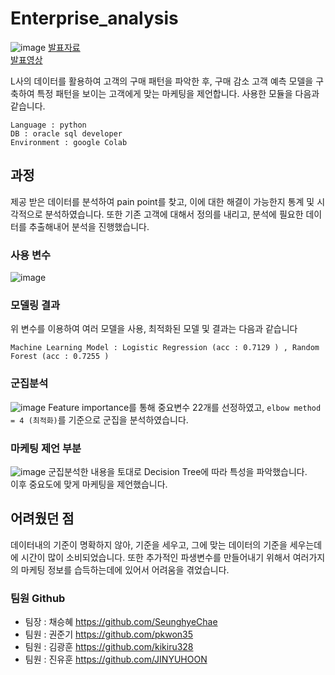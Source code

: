 # Enterprise_analysis
![image](https://user-images.githubusercontent.com/60537388/143975906-d065dc4a-770c-44e8-b162-af7f12b35526.png)
[발표자료](https://github.com/kikiru328/enterprise_analysis/files/7786007/5._.pdf)  
[발표영상](https://youtu.be/GAzX1vdpVyQ)

 L사의 데이터를 활용하여 고객의 구매 패턴을 파악한 후, 구매 감소 고객 예측 모델을 구축하여 특정 패턴을 보이는 고객에게 맞는 마케팅을 제언합니다.
 사용한 모듈을 다음과 같습니다.
 
	Language : python
	DB : oracle sql developer
	Environment : google Colab
	
## 과정
 제공 받은 데이터를 분석하여 pain point를 찾고, 이에 대한 해결이 가능한지 통계 및 시각적으로 분석하였습니다.
 또한 기존 고객에 대해서 정의를 내리고, 분석에 필요한 데이터를 추출해내어 분석을 진행했습니다.
 
### 사용 변수
![image](https://user-images.githubusercontent.com/60537388/216247619-3c251a5b-e76a-48e6-9f74-06fb7c67b9f2.png)

### 모델링 결과
위 변수를 이용하여 여러 모델을 사용, 최적화된  모델 및 결과는 다음과 같습니다
 
	Machine Learning Model : Logistic Regression (acc : 0.7129 ) , Random Forest (acc : 0.7255 )	
 
### 군집분석
![image](https://user-images.githubusercontent.com/60537388/216247891-8172852a-2545-4026-9069-b763b954eda4.png)
Feature importance를 통해 중요변수 22개를 선정하였고, `elbow method = 4 (최적화)`를 기준으로 군집을 분석하였습니다.

### 마케팅 제언 부분
![image](https://user-images.githubusercontent.com/60537388/216248246-1185b2d3-d8d8-4c65-b3bf-3c98a4f13400.png)
군집분석한 내용을 토대로 Decision Tree에 따라 특성을 파악했습니다.  
이후 중요도에 맞게 마케팅을 제언했습니다.

## 어려웠던 점
 데이터내의 기준이 명확하지 않아, 기준을 세우고, 그에 맞는 데이터의 기준을 세우는데에 시간이 많이 소비되었습니다.
 또한 추가적인 파생변수를 만들어내기 위해서 여러가지의 마케팅 정보를 습득하는데에 있어서 어려움을 겪었습니다.
 
### 팀원 Github
 - 팀장 : 채승혜 https://github.com/SeunghyeChae
 - 팀원 : 권준기 https://github.com/pkwon35
 - 팀원 : 김광훈 https://github.com/kikiru328
 - 팀원 : 진유훈 https://github.com/JINYUHOON
